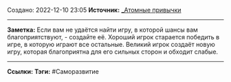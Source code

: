 Создано: 2022-12-10 23:05
**Источник:** [_Атомные привычки](_Атомные%20привычки.md)
***
**Заметка:**  Если вам не удаётся найти игру, в которой шансы вам благоприятствуют, - создайте её. Хороший игрок старается победить в игре, в которую играют все остальные. Великий игрок создаёт новую игру, которая благоприятна для его сильных сторон  и обходит слабые.
***
**Ссылки:** 
**Тэги:** #Саморазвитие 

